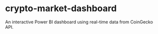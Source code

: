 # crypto-market-dashboard
An interactive Power BI dashboard using real-time data from CoinGecko API.
